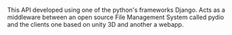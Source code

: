 This API developed using one of the python's frameworks Django. Acts as a middleware between an open source File Management System called pydio and the clients one based on unity 3D and another a webapp.


